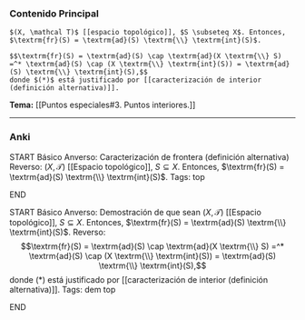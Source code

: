 ### Contenido Principal

```ad-proposition
$(X, \mathcal T)$ [[espacio topológico]], $S \subseteq X$. Entonces, $\textrm{fr}(S) = \textrm{ad}(S) \textrm{\\} \textrm{int}(S)$.
```

```ad-proof
$$\textrm{fr}(S) = \textrm{ad}(S) \cap \textrm{ad}(X \textrm{\\} S) =^* \textrm{ad}(S) \cap (X \textrm{\\} \textrm{int}(S)) = \textrm{ad}(S) \textrm{\\} \textrm{int}(S),$$
donde $(*)$ está justificado por [[caracterización de interior (definición alternativa)]].
```

**Tema:** [[Puntos especiales#3. Puntos interiores.]]

---
### Anki

START
Básico
Anverso: Caracterización de frontera (definición alternativa)
Reverso: $(X, \mathcal T)$ [[Espacio topológico]], $S \subseteq X$. Entonces, $\textrm{fr}(S) = \textrm{ad}(S) \textrm{\\} \textrm{int}(S)$.
Tags: top
<!--ID: 1729160606455-->
END

START
Básico
Anverso: Demostración de que sean $(X, \mathcal T)$ [[Espacio topológico]], $S \subseteq X$. Entonces, $\textrm{fr}(S) = \textrm{ad}(S) \textrm{\\} \textrm{int}(S)$.
Reverso: $$\textrm{fr}(S) = \textrm{ad}(S) \cap \textrm{ad}(X \textrm{\\} S) =^* \textrm{ad}(S) \cap (X \textrm{\\} \textrm{int}(S)) = \textrm{ad}(S) \textrm{\\} \textrm{int}(S),$$
donde $(*)$ está justificado por [[caracterización de interior (definición alternativa)]].
Tags: dem top
<!--ID: 1729160606457-->
END
